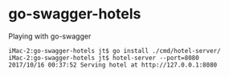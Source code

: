 # go-swagger-hotels
Playing with go-swagger
```
iMac-2:go-swagger-hotels jt$ go install ./cmd/hotel-server/
iMac-2:go-swagger-hotels jt$ hotel-server --port=8080
2017/10/16 00:37:52 Serving hotel at http://127.0.0.1:8080
```
